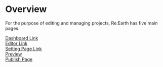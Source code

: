 # Overview
For the purpose of editing and managing projects, Re:Earth has five main pages.

[Dashboard Link](https://github.com/CS-eukarya/User-Manual-English-/blob/Understanding-Re-Earth-UI/Dashboard.md)
     <br>
[Editor Link](https://github.com/CS-eukarya/User-Manual-English-/blob/Understanding-Re-Earth-UI/Editor.md)
   <br>
[Setting Page Link](https://github.com/CS-eukarya/User-Manual-English-/blob/Understanding-Re-Earth-UI/Setting%20Page.md)
    <br>
    [Preview](https://github.com/CS-eukarya/User-Manual-English-/blob/Understanding-Re-Earth-UI/Preview%20Page.md)
    <br>
    [Publish Page](https://github.com/CS-eukarya/User-Manual-English-/blob/Understanding-Re-Earth-UI/Publish%20Page.md)

